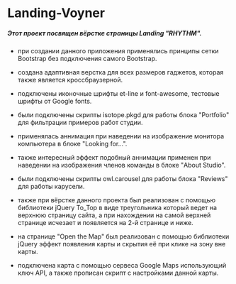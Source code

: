 # Landing-Voyner
##### Этот проект посвящен вёрстке страницы Landing "RHYTHM".

- при создании данного приложения применялись принципы сетки Bootstrap без подключения самого Bootstrap.

- создана адаптивная верстка для всех размеров гаджетов, которая также является кроссбраузерной.

- подключены иконочные шрифты et-line и font-awesome, тестовые шрифты от Google fonts.

- были подключены скрипты isotope.pkgd для работы блока "Portfolio" для фильтрации примеров работ студии.

- применялась аннимация при наведении на изображение монитора компьютера в блоке "Looking for...".

- также интересный эффект подобный аннимации применен при наведении на изображения членов команды в блоке "About Studio".

- были подключены скрипты owl.carousel для работы блока "Reviews" для работы карусели.

- также при вёрстке данного проекта был реализован с помощью библиотеки jQuery To_Top в виде треугольника который ведет на верхнюю страницу сайта, а при нахождении на самой верхней странице исчезает и появляется на 2-й странице и ниже.

- на странице "Open the Map" был реализован с помощью библиотеки jQuery эффект появления карты и скрытия её при клике на зону вне карты.  

- подключена карта с помощью сервеса Google Maps использующий ключ API, а также прописан скрипт с настройками данной карты.
